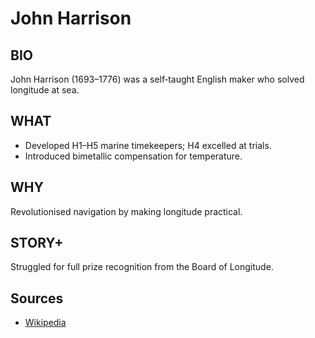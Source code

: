 # John Harrison

## BIO
John Harrison (1693–1776) was a self‑taught English maker who solved longitude at sea.

## WHAT
- Developed H1–H5 marine timekeepers; H4 excelled at trials.
- Introduced bimetallic compensation for temperature.

## WHY
Revolutionised navigation by making longitude practical.

## STORY+
Struggled for full prize recognition from the Board of Longitude.

## Sources

- [Wikipedia](https://en.wikipedia.org/wiki/John_Harrison)
